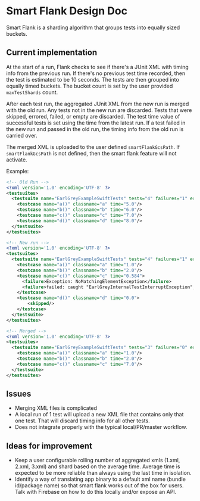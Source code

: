 # Smart Flank Design Doc

Smart Flank is a sharding algorithm that groups tests into equally sized buckets.

## Current implementation

At the start of a run, Flank checks to see if there's a JUnit XML with timing info from the previous run. If there's no previous test time recorded, then the test is estimated to be 10 seconds. The tests are then grouped into equally timed buckets. The bucket count is set by the user provided `maxTestShards` count.

After each test run, the aggregated JUnit XML from the new run is merged with the old run. Any tests not in the new run are discarded. Tests that were skipped, errored, failed, or empty are discarded. The test time value of successful tests is set using the time from the latest run. If a test failed in the new run and passed in the old run, the timing info from the old run is carried over.

The merged XML is uploaded to the user defined `smartFlankGcsPath`. If `smartFlankGcsPath` is not defined, then the smart flank feature will not activate.

Example:

```xml
<!-- Old Run -->
<?xml version='1.0' encoding='UTF-8' ?>
<testsuites>
  <testsuite name="EarlGreyExampleSwiftTests" tests="4" failures="1" errors="0" skipped="0" time="51.773" hostname="localhost">
    <testcase name="a()" classname="a" time="5.0"/>
    <testcase name="b()" classname="b" time="6.0"/>
    <testcase name="c()" classname="c" time="7.0"/>
    <testcase name="d()" classname="d" time="8.0"/>
  </testsuite>
</testsuites>
```

```xml
<!-- New run -->
<?xml version='1.0' encoding='UTF-8' ?>
<testsuites>
  <testsuite name="EarlGreyExampleSwiftTests" tests="4" failures="1" errors="0" skipped="0" time="51.773" hostname="localhost">
    <testcase name="a()" classname="a" time="1.0"/>
    <testcase name="b()" classname="b" time="2.0"/>
    <testcase name="c()" classname="c" time="0.584">
      <failure>Exception: NoMatchingElementException</failure>
      <failure>failed: caught "EarlGreyInternalTestInterruptException", "Immediately halt execution of testcase"</failure>
    </testcase>
    <testcase name="d()" classname="d" time="0.0">
        <skipped/>
    </testcase>
  </testsuite>
</testsuites>
```

```xml
<!-- Merged -->
<?xml version='1.0' encoding='UTF-8' ?>
<testsuites>
  <testsuite name="EarlGreyExampleSwiftTests" tests="3" failures="0" errors="0" skipped="0" time="10.0" hostname="localhost">
    <testcase name="a()" classname="a" time="1.0"/>
    <testcase name="b()" classname="b" time="2.0"/>
    <testcase name="c()" classname="c" time="7.0"/>
  </testsuite>
</testsuites>
```

## Issues

* Merging XML files is complicated
* A local run of 1 test will upload a new XML file that contains only that one test. That will discard timing info for all other tests.
* Does not integrate properly with the typical local/PR/master workflow.

## Ideas for improvement

* Keep a user configurable rolling number of aggregated xmls (1.xml, 2.xml, 3.xml) and shard based on the average time. Average time is expected to be more reliable than always using the last time in isolation.
* Identify a way of translating app binary to a default xml name (bundle id/package name) so that smart flank works out of the box for users. Talk with Firebase on how to do this locally and/or expose an API.

